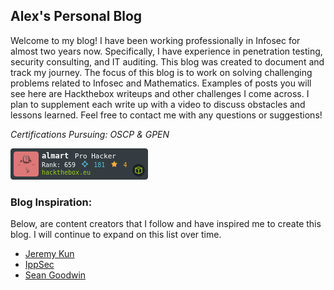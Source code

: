 
## Alex's Personal Blog
Welcome to my blog! I have been working professionally in Infosec for almost two years now. Specifically, I have experience in penetration testing, security consulting, and IT auditing. This blog was created to document and track my journey. The  focus of this blog is to work on solving challenging problems related to Infosec and Mathematics. Examples of posts you will see here are Hackthebox writeups and other challenges I come across. I plan to supplement each write up with a video to discuss obstacles and lessons learned. Feel free to contact me with any questions or suggestions!

*Certifications Pursuing: OSCP & GPEN*

![Hack the Box](/assets/hacker-rank.png "Hack the Box Rank")


### Blog Inspiration: 
Below, are content creators that I follow and have inspired me to create this blog. I will continue to expand on this list over time. 

- [Jeremy Kun](https://jeremykun.com/)
- [IppSec](https://www.youtube.com/channel/UCa6eh7gCkpPo5XXUDfygQQA)
- [Sean Goodwin](https://seangoodwin.blog/)
